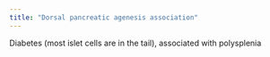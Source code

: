 ```yaml
---
title: "Dorsal pancreatic agenesis association"
---
```

Diabetes (most islet cells are in the tail), associated with polysplenia

